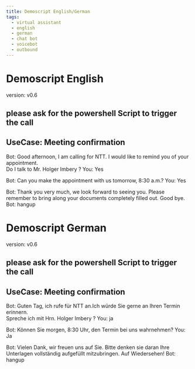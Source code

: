 ```yaml
---
title: Demoscript English/German
tags:
  - virtual assistant
  - english
  - german
  - chat bot
  - voicebot
  - outbound
---
```


# Demoscript English
version: v0.6

## please ask for the powershell Script to trigger the call

## UseCase: Meeting confirmation

Bot: Good afternoon, I am calling for NTT. I would like to remind you of your appointment.   
     Do I talk to Mr. Holger Imbery ?
You: Yes

Bot: Can you make the appointment with us tomorrow, 8:30 a.m.?
You: Yes

Bot: Thank you very much, we look forward to seeing you. Please remember to bring along your documents completely filled out. Good bye.
Bot: hangup

# Demoscript German
version: v0.6

## please ask for the powershell Script to trigger the call

## UseCase: Meeting confirmation

Bot: Guten Tag, ich rufe für NTT an.Ich würde Sie gerne an Ihren Termin erinnern.  
     Spreche ich mit Hrn. Holger Imbery ?
You: ja

Bot: Können Sie morgen, 8:30 Uhr, den Termin bei uns wahrnehmen?
You: Ja

Bot: Vielen Dank, wir freuen uns auf Sie. Bitte denken sie daran Ihre Unterlagen vollständig aufgefüllt mitzubringen. Auf Wiedersehen!
Bot: hangup
